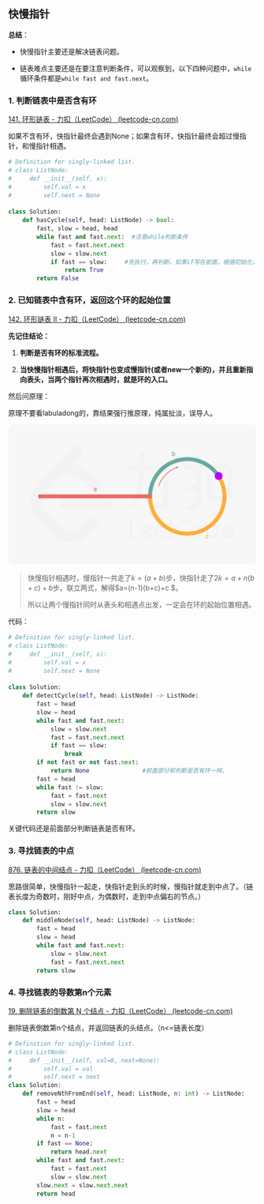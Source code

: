 ## 快慢指针

**总结**：

- 快慢指针主要还是解决链表问题。

- 链表难点主要还是在要注意判断条件，可以观察到，以下四种问题中，`while`循环条件都是`while fast and fast.next`。

### 1. 判断链表中是否含有环

[141. 环形链表 - 力扣（LeetCode） (leetcode-cn.com)](https://leetcode-cn.com/problems/linked-list-cycle/)

如果不含有环，快指针最终会遇到None；如果含有环，快指针最终会超过慢指针，和慢指针相遇。

```python
# Definition for singly-linked list.
# class ListNode:
#     def __init__(self, x):
#         self.val = x
#         self.next = None

class Solution:
    def hasCycle(self, head: ListNode) -> bool:
        fast, slow = head, head
        while fast and fast.next:  #注意while判断条件
            fast = fast.next.next
            slow = slow.next
            if fast == slow:     #先执行，再判断。如果if写在前面，根据初始化，必然true
                return True
        return False
```



### 2. 已知链表中含有环，返回这个环的起始位置

[142. 环形链表 II - 力扣（LeetCode） (leetcode-cn.com)](https://leetcode-cn.com/problems/linked-list-cycle-ii/)

**先记住结论：**

1. **判断是否有环的标准流程。**

2. **当快慢指针相遇后，将快指针也变成慢指针(或者new一个新的)，并且重新指向表头，当两个指针再次相遇时，就是环的入口。**

然后问原理：

原理不要看labuladong的，靠结果强行推原理，纯属扯淡，误导人。

![image](./image/abc.png)

> 快慢指针相遇时，慢指针一共走了$k=(a+b)$步，快指针走了$2k=a+n(b+c)+b$步。联立两式，解得$a=(n-1)(b+c)+c $。
>
> 所以让两个慢指针同时从表头和相遇点出发，一定会在环的起始位置相遇。

代码：

```python
# Definition for singly-linked list.
# class ListNode:
#     def __init__(self, x):
#         self.val = x
#         self.next = None

class Solution:
    def detectCycle(self, head: ListNode) -> ListNode:
        fast = head
        slow = head
        while fast and fast.next:
            slow = slow.next
            fast = fast.next.next
            if fast == slow:
                break
        if not fast or not fast.next:
            return None               #前面部分和判断是否有环一样。
        fast = head
        while fast != slow:
            fast = fast.next
            slow = slow.next
        return slow
```

关键代码还是前面部分判断链表是否有环。



### 3. 寻找链表的中点

[876. 链表的中间结点 - 力扣（LeetCode） (leetcode-cn.com)](https://leetcode-cn.com/problems/middle-of-the-linked-list/)

思路很简单，快慢指针一起走，快指针走到头的时候，慢指针就走到中点了。（链表长度为奇数时，刚好中点，为偶数时，走到中点偏右的节点。）

```python
class Solution:
    def middleNode(self, head: ListNode) -> ListNode:
        fast = head
        slow = head
        while fast and fast.next:
            slow = slow.next
            fast = fast.next.next
        return slow
```



### 4. 寻找链表的导数第n个元素

[19. 删除链表的倒数第 N 个结点 - 力扣（LeetCode） (leetcode-cn.com)](https://leetcode-cn.com/problems/remove-nth-node-from-end-of-list/)

删除链表倒数第n个结点，并返回链表的头结点。（n<=链表长度）

```python
# Definition for singly-linked list.
# class ListNode:
#     def __init__(self, val=0, next=None):
#         self.val = val
#         self.next = next
class Solution:
    def removeNthFromEnd(self, head: ListNode, n: int) -> ListNode:
        fast = head
        slow = head
        while n:
            fast = fast.next
            n = n-1
        if fast == None:
            return head.next
        while fast and fast.next:
            fast = fast.next
            slow = slow.next
        slow.next = slow.next.next
        return head
```



